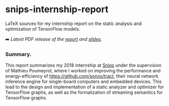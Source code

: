 # snips-internship-report

LaTeX sources for my internship report on the static analysis and optimization of TensorFlow models.

➡️ *Latest PDF release of the [report](https://github.com/liautaud/snips-internship-report/releases/latest/download/liautaud-snips-report.pdf) and [slides](https://github.com/liautaud/snips-internship-report/releases/latest/download/liautaud-snips-slides.pdf)*.


### Summary.

This report summarizes my 2018 internship at [Snips](https://snips.ai/) under the supervision of Mathieu Poumeyrol, where I worked on improving the performance and energy-efficiency of https://github.com/sonos/tract, their neural network inference engine for single-board computers and embedded devices. This lead to the design and implementation of a static analyzer and optimizer for TensorFlow graphs, as well as the formalization of streaming semantics for TensorFlow graphs.